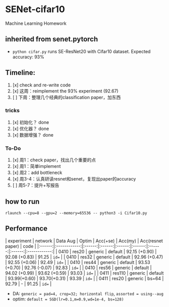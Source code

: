 # SENet-cifar10
Machine Learning Homework

## inherited from senet.pytorch
* `python cifar.py` runs SE-ResNet20 with Cifar10 dataset. Expected accuracy: 93%


## Timeline:
1. [x] check and re-write code
2. [x] 这周：reimplement the 93% experiment (92.67) 
3. [ ] 下周：整理几个经典的classification paper，加东西


### tricks
1. [x] 初始化？ done
2. [x] 优化器？ done
3. [x] 数据增强？ done

### To-Do
1. [x] 周1：check paper，找出几个重要的点
2. [x] 周1：简单implement
3. [x] 周2：add bottleneck
3. [x] 周3-4：认真研读resnet和senet，复现出paper的accuracy
4. [ ] 周5-7：提升+写报告


## how to run
`rlaunch --cpu=8 --gpu=2 --memory=65536 -- python3 -i Cifar10.py`



## Performance
| experiment | network | Data Aug | Optim | Acc(+se) | Acc(my) | Acc(resnet paper) | code |
|:------:|:------------:|:------:|:------:|:------:|:------:|:------:|:------:|:------------:|
| 0410 | res20 | generic | default | 92.15 (+0.90) | 92.08 (+0.83) | 91.25 | `id=` |
| 0410 | res32 | generic | default  | 92.96 (+0.47) | 92.55 (+0.06) | 92.49 | `id=` |
| 0410 | res44 | generic | default | 93.53 (+0.70) | 92.76 (-0.07) | 92.83 | `id=` |
| 0410 | res56 | generic | default  | 94.02 (+0.99) | 93.62 (+0.59) | 93.03 | `id=` |
| 0411 | res110 | generic | default  | 93.99(+0.60) | 93.70(+0.31) | 93.39 | `id=` |
| 0411 | res20 | generic | bs=64 | 92.79 | - | 91.25 | `id=` |

- DA: `generic = pad=4, crop=32; horizontal flip`, `assorted = using--aug`
- optim: `default = SGD(lr=0.1,m=0.9,wd=1e-4, bs=128)`